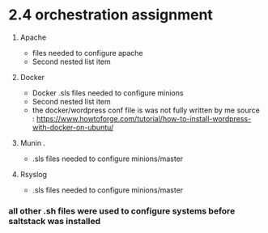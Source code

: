 # 2.4 orchestration assignment
1. Apache
    - files needed to configure apache
    - Second nested list item

1. Docker
    - Docker .sls files needed to configure minions
    - Second nested list item
    - the docker/wordpress conf file is was not fully written by me 
       source : https://www.howtoforge.com/tutorial/how-to-install-wordpress-with-docker-on-ubuntu/
    
1. Munin .
    - .sls files needed to configure minions/master
    
1. Rsyslog
    - .sls files needed to configure minions/master
    
### all other .sh files were used to configure systems before saltstack was installed

    
